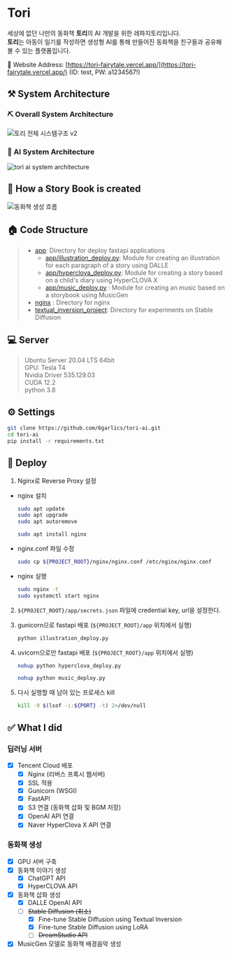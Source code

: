 # Tori

세상에 없던 나만의 동화책 **토리**의 AI 개발을 위한 레파지토리입니다.  
**토리**는 아동이 일기를 작성하면 생성형 AI를 통해 만들어진 동화책을 친구들과 공유해 볼 수 있는 플랫폼입니다.

🔗 Website Address: [https://tori-fairytale.vercel.app/](https://tori-fairytale.vercel.app/) (ID: test, PW: a1234567!)

## ⚒️ System Architecture

### ⛏️ Overall System Architecture

![토리 전체 시스템구조 v2](https://github.com/6garlics/tori-ai/assets/69978041/9406890f-3971-44f0-883e-07d7428b7c7a)

### 🔨 AI System Architecture

![tori ai system architecture](https://github.com/6garlics/tori-ai/assets/69978041/2da54178-40f3-4e6b-814d-0368152db500)

## 💫 How a Story Book is created
![동화책 생성 흐름](https://github.com/6garlics/tori-ai/assets/69978041/7084f5e9-7dbe-460b-b9c6-ec566b97c442)

## 🏠 Code Structure
> - [app](https://github.com/6garlics/tori-ai/tree/main/app): Directory for deploy fastapi applications  
>   - [app/illustration_deploy.py](https://github.com/6garlics/tori-ai/blob/main/app/illustration_deploy.py): Module for creating an illustration for each paragraph of a story using DALLE  
>   - [app/hyperclova_deploy.py](https://github.com/6garlics/tori-ai/blob/main/app/hyperclova_deploy.py): Module for creating a story based on a child's diary using HyperCLOVA X  
>   - [app/music_deploy.py](https://github.com/6garlics/tori-ai/blob/main/app/music_deploy.py) : Module for creating an music based on a storybook using MusicGen  
> - [nginx](https://github.com/6garlics/tori-ai/tree/main/nginx) : Directory for nginx  
> - [textual_inversion_project](https://github.com/6garlics/tori-ai/tree/main/textual_inversion_project): Directory for experiments on Stable Diffusion  

## 💻 Server

> Ubuntu Server 20.04 LTS 64bit  
> GPU: Tesla T4  
> Nvidia Driver 535.129.03  
> CUDA 12.2  
> python 3.8  

## ⚙️ Settings

```bash
git clone https://github.com/6garlics/tori-ai.git
cd tori-ai
pip install -r requirements.txt
```

## 🚀 Deploy

1. Nginx로 Reverse Proxy 설정
- nginx 설치
  ```bash
  sudo apt update
  sudo apt upgrade
  sudo apt autoremove

  sudo apt install nginx
  ```

- nginx.conf 파일 수정
  ```bash
  sudo cp ${PROJECT_ROOT}/nginx/nginx.conf /etc/nginx/nginx.conf
  ```
- nginx 실행
  ```bash
  sudo nginx -t
  sudo systemctl start nginx
  ```

2. `${PROJECT_ROOT}/app/secrets.json` 파일에 credential key, url을 설정한다.

3. gunicorn으로 fastapi 배포 (`${PROJECT_ROOT}/app` 위치에서 실행)
    ```bash
    python illustration_deploy.py
    ```

4. uvicorn으로만 fastapi 배포 (`${PROJECT_ROOT}/app` 위치에서 실행)
    ```bash
    nohup python hyperclova_deploy.py
    ```

    ```bash
    nohup python music_deploy.py
    ```

5. 다시 실행할 때 남아 있는 프로세스 kill
    ```bash
    kill -9 $(lsof -i:${PORT} -t) 2>/dev/null
    ```

## ✅ What I did

### 딥러닝 서버

- [X] Tencent Cloud 배포
  - [x] Nginx (리버스 프록시 웹서버)
  - [x] SSL 적용
  - [x] Gunicorn (WSGI)
  - [x] FastAPI
  - [x] S3 연결 (동화책 삽화 및 BGM 저장)
  - [X] OpenAI API 연결
  - [X] Naver HyperClova X API 연결

### 동화책 생성
  
- [X] GPU 서버 구축
- [X] 동화책 이야기 생성
  - [X] ChatGPT API
  - [X] HyperCLOVA API
- [X] 동화책 삽화 생성
  - [X] DALLE OpenAI API
  - [ ] ~~Stable Diffusion (취소)~~
    - [X] Fine-tune Stable Diffusion using Textual Inversion
    - [X] Fine-tune Stable Diffusion using LoRA
    - [ ] ~~DreamStudio API~~
- [X] MusicGen 모델로 동화책 배경음악 생성